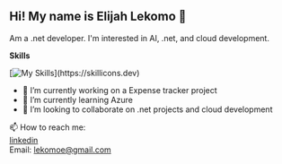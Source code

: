 ## Hi! My name is Elijah Lekomo 👋  
Am a .net developer. I'm interested in AI, .net, and cloud development.    

   
 __Skills__    
 
 [![My Skills](https://skillicons.dev/icons?i=cs,dotnet,cpp,js,html,css,react,angular,git,github,)](https://skillicons.dev)

- 🔭 I’m currently working on a Expense tracker project
- 🌱 I’m currently learning Azure
- 👯 I’m looking to collaborate on .net projects and cloud development

📫 How to reach me:   
[linkedin](https://www.linkedin.com/in/lekomo-elijah/)   
Email: lekomoe@gmail.com

